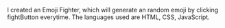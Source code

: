 I created an Emoji Fighter, which will generate an random emoji by clicking fightButton everytime.
The languages used are HTML, CSS, JavaScript.
